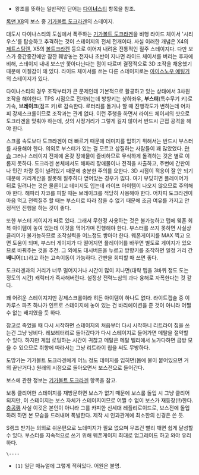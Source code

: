   * 왕조를 뜻하는 일반적인 단어는 [다이**너**스티](%EB%8B%A4%EC%9D%B4%EB%84%88%EC%8A%A4%ED%8B%B0.md) 항목을 참조.  

[록맨 X8](%EB%A1%9D%EB%A7%A8%20X8.md)의 보스 중 [기가볼트 도크라겐](%EA%B8%B0%EA%B0%80%EB%B3%BC%ED%8A%B8%20%EB%8F%84%ED%81%AC%EB%9D%BC%EA%B2%90.md)의 스테이지.

대도시 다이나스티의 도심에서 폭주하는 [기가볼트 도크라겐](%EA%B8%B0%EA%B0%80%EB%B3%BC%ED%8A%B8%20%EB%8F%84%ED%81%AC%EB%9D%BC%EA%B2%90.md)을 비행 라이드 체이서 '시리우스'를 탑승하고 추격하는 것이 스테이지의
전체 전개이다. 사실 이러한 개념은 X4의 [제트스팅렌](%EC%A0%9C%ED%8A%B8%20%EC%8A%A4%ED%8C%85%EB%A0%8C.md), X5의 [볼트크라켄](%EB%B3%BC%ED%8A%B8%20%ED%81%AC%EB%9D%BC%EC%BC%84.md) 등으로 이어져 내려온 전통적인
질주 스테이지다. 다만 보스가 중간중간에만 잠깐 훼방놓는 전자나 초반이 지나면 라이드 체이서를 버리는 후자에 비해, 스테이지 내내 보스만
쫓아다닌다는 점이 다르며 결정적으로 3D 조작을 채용했기 때문에 이질감이 꽤 있다. 라이드 체이서를 쓰는 다른 스테이지로는 [아이스노우 예팅거](%EC%95%84%EC%9D%B4%EC%8A%A4%EB%85%B8%EC%9A%B0%20%EC%98%88%ED%8C%85%EA%B1%B0.md)의 스테이지가 있다.

다이나스티의 경우 조작부터가 큰 문제인데 기본적으로 활공하고 있는 상태에서 3차원 조작을 해야한다. TPS 시점으로 전개되는데 방향키는
상하좌우, **부스터**(특수무기 키)로 가속, **브레이크**(점프 키)로 감속한다. 로터리를 돌거나 할 때 진행각도가 변하는데 어차피
강제스크롤이므로 조작과는 관계 없다. 이런 주행을 하면서 라이드 체이서의 샷으로 도크라겐을 맞춰야 하는데, 샷의 사정거리가 그렇게 길지
않아서 반드시 근접 공격을 해야 한다.

스크롤 속도보다 도크라겐이 더 빠르기 때문에 데미지를 입히기 위해서는 반드시 부스터를 사용해야 한다. 의외로 부스터가 있는 걸 모르고
삽질하는 사람들이 꽤 많았었다. <del>[안습](%EC%95%88%EC%8A%B5.md)</del> 그러나 스테이지 전체에 온갖
장애물이 즐비하므로 무식하게 돌격하는 것은 별로 이롭지 못하다. 도크라겐 본체에서도 해파리 장애물이나 전격을 사출하고, 주변에 간판이나 민간
차량 등이 널려있기 때문에 충분한 주의를 요한다. 3D 시점이 적응이 잘 안 되기 때문에 거리계산을 잘못해 질주하다 얻어맞는 경우가 많다.
여기 부딪히면 플레이어가 뒤로 밀려나는 것은 물론이고 데미지도 입는데 라이프 아이템이 나오지 않으므로 주의해야 한다. 해파리 자코를 피할
때는 브레이크를 적당히 사용해야 한다. 어차피 도크라겐이 마음 먹고 전력질주 할 때는 부스터로 따라 잡을 수 없기 때문에 조금 여유를 가지고
안정적인 진행을 하는 것이 좋다.

또한 부스터 게이지가 따로 있다. 그래서 무한정 사용하는 것은 불가능하고 맵에 웨폰 회복 아이템이 놓여 있는데 이것을 먹어가며 진행해야
한다. 부스터를 쓰지 못하면 사실상 클리어가 불가능하므로 조작실력을 어느정도 쌓아야 한다. 웨폰게이지를 MAX 찍고 오면 도움이 되며,
부스터 게이지가 다 떨어지면 플레이어를 바꾸면 별도로 게이지가 있으므로 바꿔주는 것을 추천. 그 외에도 대시버튼을 누르고 방향키를 조작하면
일정 거리 간 **배니어**`[1]`라고 하는 고속이동이 가능하다. 간판을 회피할 때 쓰면 좋다.

도크라겐과의 거리가 너무 멀어지거나 시간이 많이 지나면(대략 맵을 3바퀴 정도 도는 정도의 시간) 캐릭터가 즉사해버린다. 설정상 전력노심의
과다 융해로 자폭한다는 것 같다.

꽤 어려운 스테이지지만 강제스크롤이라 히든 아이템이 하나도 없다. 라이트캡슐 중 이카루스 파츠 하나가 인트로 스테이지에 놓여 있는 건
바리에이션을 준 것이 아니라 어쩔 수 없는 배치였을 듯 하다.

참고로 죽었을 때 다시 시작하면 스테이지의 처음부터 다시 시작하니 리트라이 칩을 쓰는건 그냥 낭비다. 레보레터리로 돌아갔다가 다시 스테이지로
들어가면 메탈을 절약할 수 있다. 하지만 게임 로딩하는 시간이 귀찮고 메탈은 메탈 벨리에서 노가다하면 금방 모을 수 있으므로 취향에 따라서는
그냥 리트라이 칩을 써도 무방하다.

도망가는 기가볼트 도크라겐에게 어느 정도 데미지를 입히면(몸에 불이 붙어있으면 거의 끝난거다.) 원래의 시점으로 돌아오면서 보스전으로
들어간다.

보스에 관한 정보는 [기가볼트 도크라겐](%EA%B8%B0%EA%B0%80%EB%B3%BC%ED%8A%B8%20%EB%8F%84%ED%81%AC%EB%9D%BC%EA%B2%90.md) 항목을 참고.

보통 클리어한 스테이지를 재방문하면 보스가 없기 때문에 보스룸 돌입 시 그냥 클리어되지만, 이 스테이지는 보스 자체가 스테이지이므로 어쩔 수
없이 보스가 재등장(!!)한다. <del>[충공깽](%EC%B6%A9%EA%B3%B5%EA%B9%BD.md)</del> 사실 이것은
본인이 아니라 그를 카피한 신세대 레플리로이드로, 보스전에 돌입하려 하면 본 모습을 드러내며 폭발한다. 제작 시 인과관계에 최소한의 신경은
쓴 듯.

S랭크 받기는 의외로 쉬운편으로 노데미지가 필요 없으며 무조건 빨리 깨면 쉽게 달성할 수 있다. 부스터를 지속적으로 쓰기 위해 웨폰게이지
최대로 업그레이드 하고 와야 유리하다.

`\----`

  * `[1]` 일단 매뉴얼에 그렇게 적혀있다. 어원은 불명.

